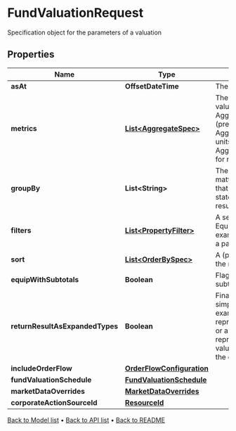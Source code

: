 

# FundValuationRequest

Specification object for the parameters of a valuation

## Properties

| Name | Type | Description | Notes |
|------------ | ------------- | ------------- | -------------|
|**asAt** | **OffsetDateTime** | The asAt date to use. |  [optional] |
|**metrics** | [**List&lt;AggregateSpec&gt;**](AggregateSpec.md) | The set of specifications to calculate or retrieve during the valuation and present in the results. For example: AggregateSpec(&#39;Valuation/PV&#39;,&#39;Sum&#39;) for returning the PV (present value) of holdings AggregateSpec(&#39;Holding/default/Units&#39;,&#39;Sum&#39;) for returning the units of holidays AggregateSpec(&#39;Instrument/default/LusidInstrumentId&#39;,&#39;Value&#39;) for returning the Lusid Instrument identifier |  |
|**groupBy** | **List&lt;String&gt;** | The set of items by which to perform grouping. This primarily matters when one or more of the metric operators is a mapping that reduces set size, e.g. sum or proportion. The group-by statement determines the set of keys by which to break the results out. |  [optional] |
|**filters** | [**List&lt;PropertyFilter&gt;**](PropertyFilter.md) | A set of filters to use to reduce the data found in a request. Equivalent to the &#39;where ...&#39; part of a Sql select statement. For example, filter a set of values within a given range or matching a particular value. |  [optional] |
|**sort** | [**List&lt;OrderBySpec&gt;**](OrderBySpec.md) | A (possibly empty/null) set of specifications for how to order the results. |  [optional] |
|**equipWithSubtotals** | **Boolean** | Flag directing the Valuation call to populate the results with subtotals of aggregates. |  [optional] |
|**returnResultAsExpandedTypes** | **Boolean** | Financially meaningful results can be presented as either simple flat types or more complex expanded types. For example, the present value (PV) of a holding could be represented either as a simple decimal (with currency implied) or as a decimal-currency pair. This flag allows either representation to be returned. In the PV example, the returned value would be the decimal-currency pair if this flag is true, or the decimal only if this flag is false. |  [optional] |
|**includeOrderFlow** | [**OrderFlowConfiguration**](OrderFlowConfiguration.md) |  |  [optional] |
|**fundValuationSchedule** | [**FundValuationSchedule**](FundValuationSchedule.md) |  |  |
|**marketDataOverrides** | [**MarketDataOverrides**](MarketDataOverrides.md) |  |  [optional] |
|**corporateActionSourceId** | [**ResourceId**](ResourceId.md) |  |  [optional] |



[Back to Model list](../README.md#documentation-for-models) &#8226; [Back to API list](../README.md#documentation-for-api-endpoints) &#8226; [Back to README](../README.md)


